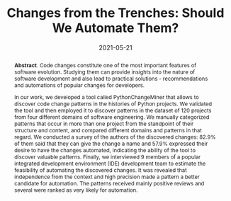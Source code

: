 ---
title: "Changes from the Trenches: Should We Automate Them?"
authors: '<i>Yaroslav Golubev, Jiawei Li, Viacheslav Bushev, Timofey Bryksin, and Iftekhar Ahmed</i>'
status: "preprint"
collection: publications
permalink: /publication/2021-05-21-patterns
date: 2021-05-21
venue: '<b>e-Print archive</b>'
pdf: 'https://arxiv.org/abs/2105.10157'
tool: 'https://zenodo.org/record/4562237'
counter_id: 'P1'
abstract: '<p><b>Abstract</b>. Code changes constitute one of the most important features of software evolution. Studying them can provide insights into the nature of software development and also lead to practical solutions - recommendations and automations of popular changes for developers.</p><p>In our work, we developed a tool called PythonChangeMiner that allows to discover code change patterns in the histories of Python projects. We validated the tool and then employed it to discover patterns in the dataset of 120 projects from four different domains of software engineering. We manually categorized patterns that occur in more than one project from the standpoint of their structure and content, and compared different domains and patterns in that regard. We conducted a survey of the authors of the discovered changes: 82.9% of them said that they can give the change a name and 57.9% expressed their desire to have the changes automated, indicating the ability of the tool to discover valuable patterns. Finally, we interviewed 9 members of a popular integrated development environment (IDE) development team to estimate the feasibility of automating the discovered changes. It was revealed that independence from the context and high precision made a pattern a better candidate for automation. The patterns received mainly positive reviews and several were ranked as very likely for automation.</p>'
---